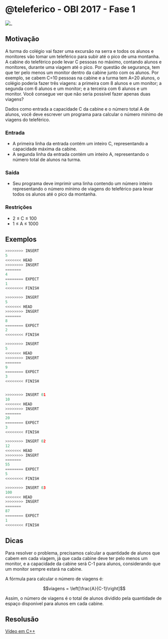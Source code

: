 # @teleferico - OBI 2017 - Fase 1

![_](cover.jpg)

## Motivação

A turma do colégio vai fazer uma excursão na serra e todos os alunos e monitores vão tomar um teleférico para subir até o pico de uma montanha. A cabine do teleférico pode levar C pessoas no máximo, contando alunos e monitores, durante uma viagem até o pico. Por questão de segurança, tem que ter pelo menos um monitor dentro da cabine junto com os alunos. Por exemplo, se cabem C=10 pessoas na cabine e a turma tem A=20 alunos, o colégio poderia fazer três viagens: a primeira com 8 alunos e um monitor; a segunda com 6 alunos e um monitor; e a terceira com 6 alunos e um monitor. Você consegue ver que não seria possível fazer apenas duas viagens?

Dados como entrada a capacidade C da cabine e o número total A de alunos, você deve escrever um programa para calcular o número mínimo de viagens do teleférico.

### Entrada

- A primeira linha da entrada contém um inteiro C, representando a capacidade máxima da cabine.
- A segunda linha da entrada contém um inteiro A, representando o número total de alunos na turma.

### Saída

- Seu programa deve imprimir uma linha contendo um número inteiro representando o número mínimo de viagens do teleférico para levar todos os alunos até o pico da montanha.

### Restrições

- 2 ≤ C ≤ 100
- 1 ≤ A ≤ 1000

## Exemplos

``` py
>>>>>>>> INSERT
5
<<<<<<< HEAD
>>>>>>>> INSERT
=======
4
======== EXPECT
1
<<<<<<<< FINISH
```

```py
>>>>>>>> INSERT
5
<<<<<<< HEAD
>>>>>>>> INSERT
=======
8
======== EXPECT
2
<<<<<<<< FINISH
```

```py
>>>>>>>> INSERT
5
<<<<<<< HEAD
>>>>>>>> INSERT
=======
9
======== EXPECT
3
<<<<<<<< FINISH


>>>>>>>> INSERT 01
10
<<<<<<< HEAD
>>>>>>>> INSERT
=======
20
======== EXPECT
3
<<<<<<<< FINISH
```

```py
>>>>>>>> INSERT 02
12
<<<<<<< HEAD
>>>>>>>> INSERT
=======
55
======== EXPECT
5
<<<<<<<< FINISH
```

```py
>>>>>>>> INSERT 03
100
<<<<<<< HEAD
>>>>>>>> INSERT
=======
87
======== EXPECT
1
<<<<<<<< FINISH
```

## Dicas

Para resolver o problema, precisamos calcular a quantidade de alunos que cabem em cada viagem, já que cada cabine deve ter pelo menos um monitor, e a capacidade da cabine será C-1 para alunos, considerando que um monitor sempre estará na cabine.

A fórmula para calcular o número de viagens é:

$$viagens = \left[\frac{A}{C-1}\right]$$

Assim, o número de viagens é o total de alunos dividido pela quantidade de espaço disponível para alunos em cada cabine.

## Resolusão

[Vídeo em C++](https://www.youtube.com/watch?v=w0oyrmeYHjY)
